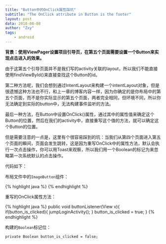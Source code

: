 ```yaml
---
title: "Button中的OnClick属性踩坑"
subtitle: "The OnClick attribute in Button is the footer"
layout: post
data: 2018-08-08
author: "Zxy"
tags:
    - android
---
```


**背景：使用ViewPager设置项目引导页，在第五个页面需要设置一个Button来实现点击进入的效果。**

由于这第五个引导页面并不是我们写的activity关联的layout，所以我们不能直接使用findViewById()来直接查找这个Button的id。

第二种方法呢，我们会想到通过IntentLayout来构建一个intentLayout对象，但是很遗憾这种方法也不行，和上一章的博客内容一样，因为你确定的是你布局中的第五个页面，而不是你实际显示的第五个页面，两者完全相同，但环境不同，所以你无法确定到实际的button中，无法构建事件监听的方法。

最后一种方法，在Button中设置OnClick()属性，通过其中的属性值来确定这个Button的位置，然后在我们的activity中，直接重写这个值的方法，就可以确定这个Button的位置。

但是需要注意的一点是，这里有个很容易踩到的坑：当我们从第四个页面进入第五个页面的瞬间，页面会发生跳转，这是因为重写OnClick中的属性方法，默认会执行一次点击操作，你可以用Toast来观察，所以我们用一个Boolean的标记为来忽略第一次系统默认的点击操作。

代码如下：

布局文件中的`ImageButton`组件：

{% highlight java %}
<ImageButton
            android:id="@+id/image_button"
            android:layout_width="150dp"
            android:layout_height="150dp"
            android:layout_gravity="center"
            android:scaleType="fitXY"
            android:onClick="buttonListener"
            android:contentDescription="@string/contentDescription"
            android:background="@drawable/image_button_background" />
{% endhighlight %}

重写的OnClick属性方法：

{% highlight java %}
    public void buttonListener(View v){
        if(button_is_clicked){
            jumpLoginActivity();
        }
        button_is_clicked = true;
    }
{% endhighlight %}

构建的`Boolean`标记位：

`private Boolean button_is_clicked = false;`